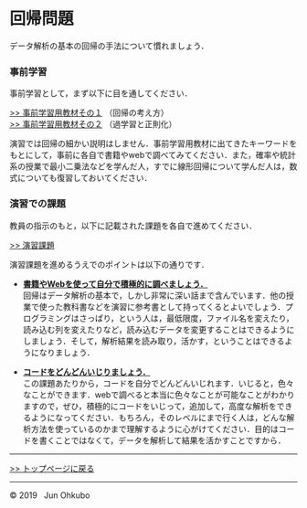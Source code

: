 # 回帰問題

データ解析の基本の回帰の手法について慣れましょう．

### 事前学習
事前学習として，まず以下に目を通してください．

[>> 事前学習用教材その１](./PRIOR_LEARNING_1.md) （回帰の考え方）   
[>> 事前学習用教材その２](./PRIOR_LEARNING_2.md) （過学習と正則化）

演習では回帰の細かい説明はしません．事前学習用教材に出てきたキーワードをもとにして，事前に各自で書籍やwebで調べてみてください．また，確率や統計系の授業で最小二乗法などを学んだ人，すでに線形回帰について学んだ人は，数式についても復習しておいてください．

### 演習での課題
教員の指示のもと，以下に記載された課題を各自で進めてください．

[>> 演習課題](./EXCERCISE.md)

演習課題を進めるうえでのポイントは以下の通りです．
- <u>**書籍やWebを使って自分で積極的に調べましょう．**</u>  
回帰はデータ解析の基本で，しかし非常に深い話まで含んでいます．他の授業で使った教科書などを演習に参考書として持ってくるとよいでしょう．プログラミングはさっぱり，という人は，最低限度，ファイル名を変えたり，読み込む列を変えたりなど，読み込むデータを変更することはできるようにしましょう．そして，解析結果を読み取り，活かす，ということはできるようになりましょう．

- <u>**コードをどんどんいじりましょう．**</u>  
この課題あたりから，コードを自分でどんどんいじれます．いじると，色々なことができます．webで調べると本当に色々なことが可能なことがわかりますので，ぜひ，積極的にコードをいじって，追加して，高度な解析をできるようになってください．もちろん，そのレベルにまで行く人は，どんな解析方法を使っているのかまで理解するように心がけてください．目的はコードを書くことではなくて，データを解析して結果を活かすことですから．

***
[>> トップページに戻る](../README.md)
***
&copy; 2019 &nbsp; Jun Ohkubo
